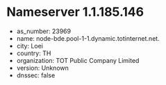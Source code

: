 # Nameserver 1.1.185.146

* as_number: 23969
* name: node-bde.pool-1-1.dynamic.totinternet.net.
* city: Loei
* country: TH
* organization: TOT Public Company Limited
* version: Unknown
* dnssec: false
